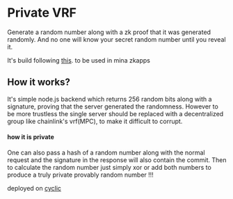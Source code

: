 # Private VRF

Generate a random number along with a zk proof that it was generated randomly. And no one will know your secret random number until you reveal it.

It's build following [this](https://docs.minaprotocol.com/zkapps/tutorials/oracle). to be used in mina zkapps

## How it works?

It's simple node.js backend which returns 256 random bits along with a signature, proving that the server generated the randomness. However to be more trustless the single server should be replaced with a decentralized group like chainlink's vrf(MPC), to make it difficult to corrupt.

#### how it is private

One can also pass a hash of a random number along with the normal request and the signature in the response will also contain the commit. Then to calculate the random number just simply xor or add both numbers to produce a truly private provably random number !!!

deployed on [cyclic](https://random-secret.cyclic.app)
